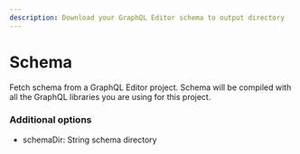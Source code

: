 ```yaml
---
description: Download your GraphQL Editor schema to output directory
---
```


# Schema

Fetch schema from a GraphQL Editor project. Schema will be compiled with all the GraphQL libraries you are using for this project.

### Additional options

* schemaDir: String schema directory
